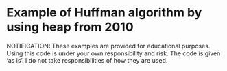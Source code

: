 # Example of Huffman algorithm by using heap from 2010

NOTIFICATION: These examples are provided for educational purposes. Using this code is under your own responsibility and risk. The code is given ‘as is’. I do not take responsibilities of how they are used.

